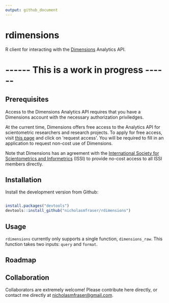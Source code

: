 ```yaml
---
output: github_document
---
```


<!-- README.md is generated from README.Rmd. Please edit that file -->




# rdimensions

R client for interacting with the [Dimensions](https://www.dimensions.ai/) Analytics API.

# ------ This is a work in progress ------

## Prerequisites

Access to the Dimensions Analytics API requires that you have a Dimensions account with the necessary authorization priviledges.

At the current time, Dimensions offers free access to the Analytics API for scientometric researchers and research projects. To apply for free access, visit [this page](https://www.dimensions.ai/scientometric-research/) and click on 'request access'. You will be required to fill in an application to request non-cost use of Dimensions.

Note that Dimensions has an agreement with the [International Society for Scientometrics and Informetrics](http://issi-society.org/) (ISSI) to provide no-cost access to all ISSI members directly. 

## Installation

Install the development version from Github:


```r

install.packages("devtools")
devtools::install_github("nicholasmfraser/rdimensions")

```

## Usage

`rdimensions` currently only supports a single function, `dimensions_raw`. This function takes two inputs: `query` and `format`.



## Roadmap

## Collaboration

Collaborators are extremely welcome! Please contribute here directly, or contact me directly at nicholasmfraser@gmail.com.
